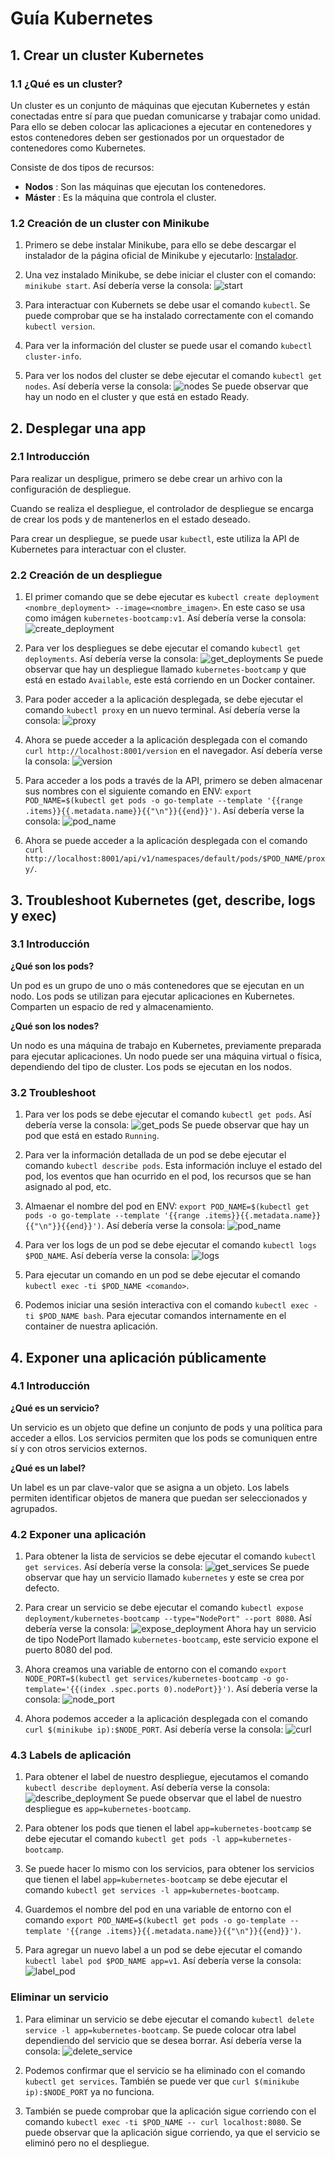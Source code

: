 # Guía Kubernetes

## 1. Crear un cluster Kubernetes

### 1.1 ¿Qué es un cluster?

Un cluster es un conjunto de máquinas que ejecutan Kubernetes y están conectadas entre sí para que puedan comunicarse y trabajar como unidad. Para ello se deben colocar las aplicaciones a ejecutar en contenedores y estos contenedores deben ser gestionados por un orquestador de contenedores como Kubernetes.

Consiste de dos tipos de recursos:
-  **Nodos** : Son las máquinas que ejecutan los contenedores.
-  **Máster** : Es la máquina que controla el cluster.

### 1.2 Creación de un cluster con Minikube

1.  Primero se debe instalar Minikube, para ello se debe descargar el instalador de la página oficial de Minikube y ejecutarlo:  [Instalador](https://minikube.sigs.k8s.io/docs/start/).

2.  Una vez instalado Minikube, se debe iniciar el cluster con el comando: `minikube start`. Así debería verse la consola: ![start](./screenshots/start_cluster.png)

3.  Para interactuar con Kubernets se debe usar el comando `kubectl`. Se puede comprobar que se ha instalado correctamente con el comando `kubectl version`.

4.  Para ver la información del cluster se puede usar el comando `kubectl cluster-info`.

5.  Para ver los nodos del cluster se debe ejecutar el comando `kubectl get nodes`. Así debería verse la consola: ![nodes](./screenshots/get_nodes.png) Se puede observar que hay un nodo en el cluster y que está en estado Ready.

## 2. Desplegar una app

### 2.1 Introducción
Para realizar un despligue, primero se debe crear un arhivo con la configuración de despliegue.

Cuando se realiza el despliegue, el controlador de despliegue se encarga de crear los pods y de mantenerlos en el estado deseado.

Para crear un despliegue, se puede usar `kubectl`, este utiliza la API de Kubernetes para interactuar con el cluster.

### 2.2 Creación de un despliegue

1.  El primer comando que se debe ejecutar es `kubectl create deployment <nombre_deployment> --image=<nombre_imagen>`. En este caso se usa como imágen `kubernetes-bootcamp:v1`. Así debería verse la consola: ![create_deployment](./screenshots/create_deployment.png)

2.  Para ver los despliegues se debe ejecutar el comando `kubectl get deployments`. Así debería verse la consola: ![get_deployments](./screenshots/get_deployments.png) Se puede observar que hay un despliegue llamado `kubernetes-bootcamp` y que está en estado `Available`, este está corriendo en un Docker container.

3.  Para poder acceder a la aplicación desplegada, se debe ejecutar el comando `kubectl proxy` en un nuevo terminal. Así debería verse la consola: ![proxy](./screenshots/proxy.png)

4.  Ahora se puede acceder a la aplicación desplegada con el comando `curl http://localhost:8001/version` en el navegador. Así debería verse la consola: ![version](./screenshots/version.png)

5.  Para acceder a los pods a través de la API, primero se deben almacenar sus nombres con el siguiente comando en ENV: `export POD_NAME=$(kubectl get pods -o go-template --template '{{range .items}}{{.metadata.name}}{{"\n"}}{{end}}')`. Así debería verse la consola: ![pod_name](./screenshots/pod_name.png)

6.  Ahora se puede acceder a la aplicación desplegada con el comando `curl http://localhost:8001/api/v1/namespaces/default/pods/$POD_NAME/proxy/`.

## 3. Troubleshoot Kubernetes (get, describe, logs y exec)

### 3.1 Introducción

**¿Qué son los pods?**

Un pod es un grupo de uno o más contenedores que se ejecutan en un nodo. Los pods se utilizan para ejecutar aplicaciones en Kubernetes. Comparten un espacio de red y almacenamiento.

**¿Qué son los nodes?**

Un nodo es una máquina de trabajo en Kubernetes, previamente preparada para ejecutar aplicaciones. Un nodo puede ser una máquina virtual o física, dependiendo del tipo de cluster. Los pods se ejecutan en los nodos.

### 3.2 Troubleshoot

1.  Para ver los pods se debe ejecutar el comando `kubectl get pods`. Así debería verse la consola: ![get_pods](./screenshots/get_pods.png) Se puede observar que hay un pod que está en estado `Running`.

2.  Para ver la información detallada de un pod se debe ejecutar el comando `kubectl describe pods`. Esta información incluye el estado del pod, los eventos que han ocurrido en el pod, los recursos que se han asignado al pod, etc.

3. Almaenar el nombre del pod en ENV: `export POD_NAME=$(kubectl get pods -o go-template --template '{{range .items}}{{.metadata.name}}{{"\n"}}{{end}}')`. Así debería verse la consola: ![pod_name](./screenshots/pod_name.png)

4. Para ver los logs de un pod se debe ejecutar el comando `kubectl logs $POD_NAME`.
Así debería verse la consola: ![logs](./screenshots/logs.png)

5.  Para ejecutar un comando en un pod se debe ejecutar el comando `kubectl exec -ti $POD_NAME <comando>`.

6.  Podemos iniciar una sesión interactiva con el comando `kubectl exec -ti $POD_NAME bash`. Para ejecutar comandos internamente en el container de nuestra aplicación.

## 4. Exponer una aplicación públicamente

### 4.1 Introducción

**¿Qué es un servicio?**

Un servicio es un objeto que define un conjunto de pods y una política para acceder a ellos. Los servicios permiten que los pods se comuniquen entre sí y con otros servicios externos.

**¿Qué es un label?**

Un label es un par clave-valor que se asigna a un objeto. Los labels permiten identificar objetos de manera que puedan ser seleccionados y agrupados.

### 4.2 Exponer una aplicación

1.  Para obtener la lista de servicios se debe ejecutar el comando `kubectl get services`. Así debería verse la consola: ![get_services](./screenshots/get_services.png) Se puede observar que hay un servicio llamado `kubernetes` y este se crea por defecto.

2.  Para crear un servicio se debe ejecutar el comando `kubectl expose deployment/kubernetes-bootcamp --type="NodePort" --port 8080`. Así debería verse la consola: ![expose_deployment](./screenshots/expose_deployment.png) Ahora hay un servicio
de tipo NodePort llamado `kubernetes-bootcamp`, este servicio expone el puerto 8080 del pod.

3.  Ahora creamos una variable de entorno con el comando `export NODE_PORT=$(kubectl get services/kubernetes-bootcamp -o go-template='{{(index .spec.ports 0).nodePort}}')`. Así debería verse la consola: ![node_port](./screenshots/node_port.png)

4.  Ahora podemos acceder a la aplicación desplegada con el comando `curl $(minikube ip):$NODE_PORT`. Así debería verse la consola: ![curl](./screenshots/curl.png)

### 4.3 Labels de aplicación

1. Para obtener el label de nuestro despliegue, ejecutamos el comando `kubectl describe deployment`. Así debería verse la consola: ![describe_deployment](./screenshots/describe_deployment.png) Se puede observar que el label de nuestro despliegue es `app=kubernetes-bootcamp`.

2.  Para obtener los pods que tienen el label `app=kubernetes-bootcamp` se debe ejecutar el comando `kubectl get pods -l app=kubernetes-bootcamp`.

3.  Se puede hacer lo mismo con los servicios, para obtener los servicios que tienen el label `app=kubernetes-bootcamp` se debe ejecutar el comando `kubectl get services -l app=kubernetes-bootcamp`.

4.  Guardemos el nombre del pod en una variable de entorno con el comando `export POD_NAME=$(kubectl get pods -o go-template --template '{{range .items}}{{.metadata.name}}{{"\n"}}{{end}}')`.

5. Para agregar un nuevo label a un pod se debe ejecutar el comando `kubectl label pod $POD_NAME app=v1`. Así debería verse la consola: ![label_pod](./screenshots/label_pod.png)

### Eliminar un servicio

1.  Para eliminar un servicio se debe ejecutar el comando `kubectl delete service -l app=kubernetes-bootcamp`. Se puede colocar otra label dependiendo del servicio que se desea borrar. Así debería verse la consola: ![delete_service](./screenshots/delete_service.png)

2.  Podemos confirmar que el servicio se ha eliminado con el comando `kubectl get services`. También se puede ver que `curl $(minikube ip):$NODE_PORT` ya no funciona.

3.  También se puede comprobar que la aplicación sigue corriendo con el comando `kubectl exec -ti $POD_NAME -- curl localhost:8080`. Se puede observar que la aplicación sigue corriendo, ya que el servicio se eliminó pero no el despliegue.






